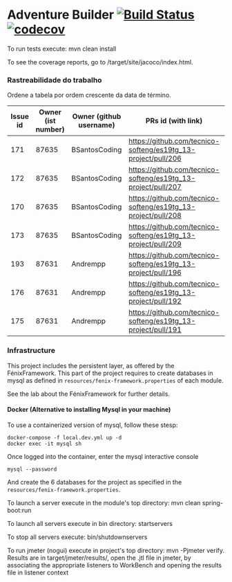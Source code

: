 # Adventure Builder [![Build Status](https://travis-ci.com/tecnico-softeng/es19tg_13-project.svg?token=18mQisuv59o2ZBZknWxY&branch=develop)](https://travis-ci.com/tecnico-softeng/es19tg_13-project)[![codecov](https://codecov.io/gh/tecnico-softeng/es19tg_13-project/branch/develop/graph/badge.svg?token=3UtdufKikD)](https://codecov.io/gh/tecnico-softeng/es19tg_13-project)


To run tests execute: mvn clean install

To see the coverage reports, go to <module name>/target/site/jacoco/index.html.

### Rastreabilidade do trabalho

Ordene a tabela por ordem crescente da data de término.

|   Issue id | Owner (ist number)      | Owner (github username) | PRs id (with link)  |            Date    |  
| ---------- | ----------------------- | ----------------------- | ------------------- | ------------------ |
|      171      |   87635                      |   BSantosCoding                      |     https://github.com/tecnico-softeng/es19tg_13-project/pull/206                |     05/09/2019               |
|      172      |     87635                    |   BSantosCoding                      |     https://github.com/tecnico-softeng/es19tg_13-project/pull/207                |     05/09/2019               |
|      170      |    87635                     |      BSantosCoding                   |    https://github.com/tecnico-softeng/es19tg_13-project/pull/208                 |     05/09/2019               |
|      173      |    87635                     |      BSantosCoding                   |      https://github.com/tecnico-softeng/es19tg_13-project/pull/209               |      05/08/2019              |
|         193   |    87631                     |            Andrempp             |          https://github.com/tecnico-softeng/es19tg_13-project/pull/196            |       05/08/2019             |
|          176  |         87631                |    Andrempp                     |      https://github.com/tecnico-softeng/es19tg_13-project/pull/192               |             05/08/2019       |
|          175  |              87631           |                    Andrempp     |       https://github.com/tecnico-softeng/es19tg_13-project/pull/191              |                 05/08/2019   |


### Infrastructure

This project includes the persistent layer, as offered by the FénixFramework.
This part of the project requires to create databases in mysql as defined in `resources/fenix-framework.properties` of each module.

See the lab about the FénixFramework for further details.

#### Docker (Alternative to installing Mysql in your machine)

To use a containerized version of mysql, follow these stesp:

```
docker-compose -f local.dev.yml up -d
docker exec -it mysql sh
```

Once logged into the container, enter the mysql interactive console

```
mysql --password
```

And create the 6 databases for the project as specified in
the `resources/fenix-framework.properties`.

To launch a server execute in the module's top directory: mvn clean spring-boot:run

To launch all servers execute in bin directory: startservers

To stop all servers execute: bin/shutdownservers

To run jmeter (nogui) execute in project's top directory: mvn -Pjmeter verify. Results are in target/jmeter/results/, open the .jtl file in jmeter, by associating the appropriate listeners to WorkBench and opening the results file in listener context
